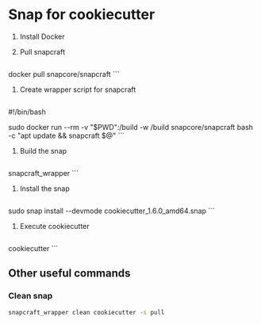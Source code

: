 # Snap for cookiecutter

1. Install Docker

1. Pull snapcraft

    ```bash
docker pull snapcore/snapcraft
    ```

1. Create wrapper script for snapcraft

    ```bash
#!/bin/bash

sudo docker run --rm -v "$PWD":/build -w /build snapcore/snapcraft bash \
      -c "apt update && snapcraft $@"
    ```

1. Build the snap

    ```bash
snapcraft_wrapper
    ```

1. Install the snap

    ```bash
sudo snap install --devmode cookiecutter_1.6.0_amd64.snap 
    ```

1. Execute cookiecutter

    ```bash
cookiecutter
    ```

## Other useful commands

### Clean snap

```bash
snapcraft_wrapper clean cookiecutter -s pull
```
